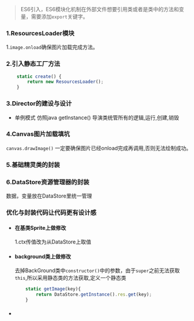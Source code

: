 >ES6引入，ES6模块化机制在外部文件想要引用类或者是类中的方法和变量，需要添加`export`关键字。

### 1.ResourcesLoader模块
1.`image.onload`确保图片加载完成方法。  
### 2.引入静态工厂方法
```javascript
    static create() {
        return new ResourcesLoader();
    }   
```
### 3.Director的建设与设计
+ 单例模式 仿照java getInstance()
导演类统管所有的逻辑,运行,创建,销毁
### 4.Canvas图片加载填坑
`canvas.drawImage()` 一定要确保图片已经onload完成再调用,否则无法绘制成功。

### 5.基础精灵类的封装
### 6.DataStore资源管理器的封装
数据，变量放在DataStore里统一管理  

### 优化与封装代码让代码更有设计感
+ #### 在基类Sprite上做修改

    1.ctx传值改为从DataStore上取值
+ #### background类上做修改

    去掉BackGround类中`constructor()`中的参数，由于`super`之前无法获取`this`,所以采用静态类的方法获取,定义一个静态类
    ```javascript
        static getImage(key){
            return DataStore.getInstance().res.get(key);
        }
    ```
+ #### 


